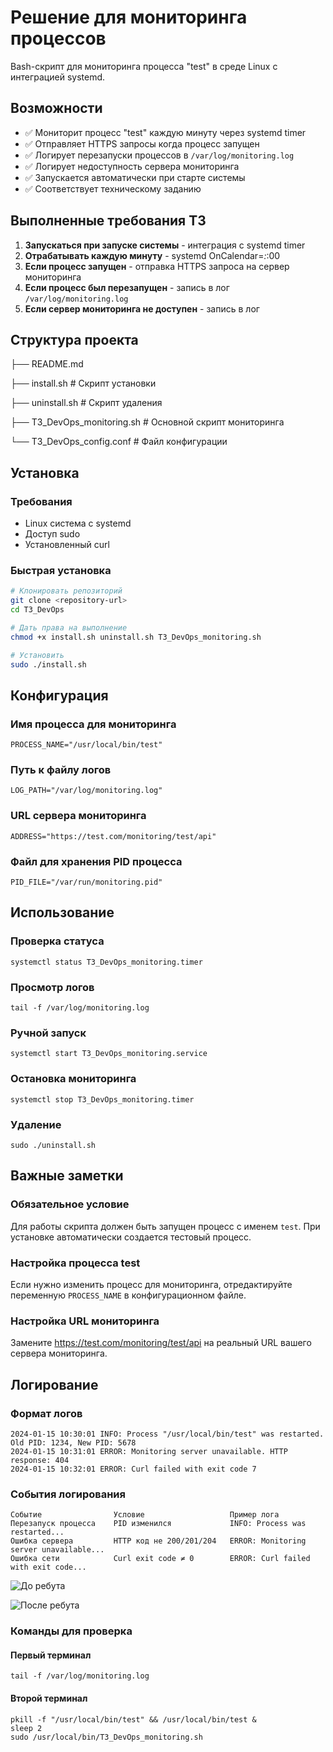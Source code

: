# Решение для мониторинга процессов

Bash-скрипт для мониторинга процесса "test" в среде Linux с интеграцией systemd.

## Возможности

- ✅ Мониторит процесс "test" каждую минуту через systemd timer
- ✅ Отправляет HTTPS запросы когда процесс запущен
- ✅ Логирует перезапуски процессов в `/var/log/monitoring.log`
- ✅ Логирует недоступность сервера мониторинга
- ✅ Запускается автоматически при старте системы
- ✅ Соответствует техническому заданию

## Выполненные требования ТЗ

1. **Запускаться при запуске системы** - интеграция с systemd timer
2. **Отрабатывать каждую минуту** - systemd OnCalendar=*:*:00
3. **Если процесс запущен** - отправка HTTPS запроса на сервер мониторинга
4. **Если процесс был перезапущен** - запись в лог `/var/log/monitoring.log`
5. **Если сервер мониторинга не доступен** - запись в лог

## Структура проекта

├── README.md

├── install.sh # Скрипт установки

├── uninstall.sh # Скрипт удаления

├── T3_DevOps_monitoring.sh # Основной скрипт мониторинга

└── T3_DevOps_config.conf # Файл конфигурации


## Установка

### Требования
- Linux система с systemd
- Доступ sudo
- Установленный curl

### Быстрая установка

```bash
# Клонировать репозиторий
git clone <repository-url>
cd T3_DevOps

# Дать права на выполнение
chmod +x install.sh uninstall.sh T3_DevOps_monitoring.sh

# Установить
sudo ./install.sh
```

## Конфигурация 

### Имя процесса для мониторинга
```PROCESS_NAME="/usr/local/bin/test"```

### Путь к файлу логов
```LOG_PATH="/var/log/monitoring.log"```

### URL сервера мониторинга
```ADDRESS="https://test.com/monitoring/test/api"```

### Файл для хранения PID процесса
```PID_FILE="/var/run/monitoring.pid"```


## Использование
### Проверка статуса
```systemctl status T3_DevOps_monitoring.timer```
### Просмотр логов
```tail -f /var/log/monitoring.log```
### Ручной запуск
```systemctl start T3_DevOps_monitoring.service```
### Остановка мониторинга
```systemctl stop T3_DevOps_monitoring.timer```
### Удаление
```sudo ./uninstall.sh```


## Важные заметки
### Обязательное условие
Для работы скрипта должен быть запущен процесс с именем ```test```. При установке автоматически создается тестовый процесс.

### Настройка процесса test
Если нужно изменить процесс для мониторинга, отредактируйте переменную ```PROCESS_NAME``` в конфигурационном файле.

### Настройка URL мониторинга
Замените https://test.com/monitoring/test/api на реальный URL вашего сервера мониторинга.

## Логирование

### Формат логов

```
2024-01-15 10:30:01 INFO: Process "/usr/local/bin/test" was restarted. Old PID: 1234, New PID: 5678
2024-01-15 10:31:01 ERROR: Monitoring server unavailable. HTTP response: 404
2024-01-15 10:32:01 ERROR: Curl failed with exit code 7
```

### События логирования
```
Событие	               Условие	                 Пример лога
Перезапуск процесса	   PID изменился	         INFO: Process was restarted...
Ошибка сервера	       HTTP код не 200/201/204	 ERROR: Monitoring server unavailable...
Ошибка сети	           Curl exit code ≠ 0	     ERROR: Curl failed with exit code...
```

![До ребута](/sсreenshots/before_reboot.png)

![После ребута](/sсreenshots/after_reboot.png)

### Команды для проверка

#### Первый терминал
```tail -f /var/log/monitoring.log```
#### Второй терминал
```
pkill -f "/usr/local/bin/test" && /usr/local/bin/test &
sleep 2
sudo /usr/local/bin/T3_DevOps_monitoring.sh
```